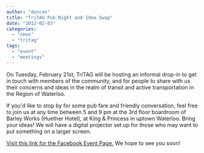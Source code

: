 ```yaml
---
author: "duncan"
title: "TriTAG Pub Night and Idea Swap"
date: "2012-02-03"
categories: 
  - "news"
  - "tritag"
tags: 
  - "event"
  - "meetings"
---
```


On Tuesday, February 21st, TriTAG will be hosting an informal drop-in to get in touch with members of the community, and for people to share with us their concerns and ideas in the realm of transit and active transportation in the Region of Waterloo.

If you'd like to stop by for some pub fare and friendly conversation, feel free to join us at any time between 5 and 9 pm at the 3rd floor boardroom of Barley Works (Huether Hotel), at King & Princess in uptown Waterloo. Bring your ideas! We will have a digital projector set up for those who may want to put something on a larger screen.

[Visit this link for the Facebook Event Page.](https://www.facebook.com/events/323882134323647/) We hope to see you soon!
